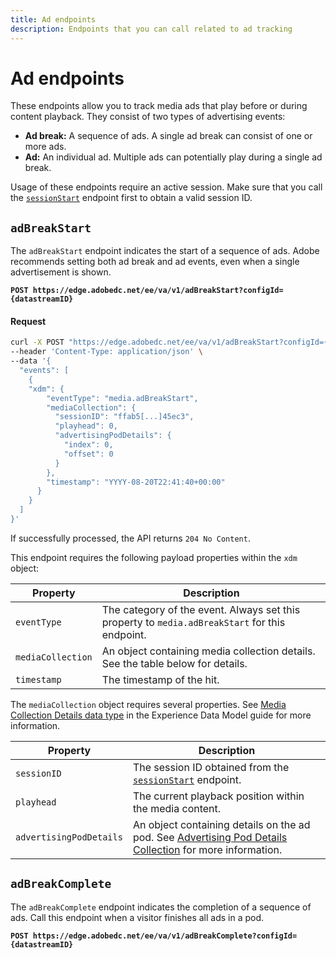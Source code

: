 ```yaml
---
title: Ad endpoints
description: Endpoints that you can call related to ad tracking
---
```

# Ad endpoints

These endpoints allow you to track media ads that play before or during content playback. They consist of two types of advertising events:

* **Ad break:** A sequence of ads. A single ad break can consist of one or more ads.
* **Ad:** An individual ad. Multiple ads can potentially play during a single ad break.

Usage of these endpoints require an active session. Make sure that you call the [`sessionStart`](sessions.md#sessionstart) endpoint first to obtain a valid session ID.

## `adBreakStart`

The `adBreakStart` endpoint indicates the start of a sequence of ads. Adobe recommends setting both ad break and ad events, even when a single advertisement is shown.

**`POST https://edge.adobedc.net/ee/va/v1/adBreakStart?configId={datastreamID}`**

<CodeBlock slots="heading, code" repeat="1" languages="CURL"/>

#### Request

```sh
curl -X POST "https://edge.adobedc.net/ee/va/v1/adBreakStart?configId={datastreamID}" \
--header 'Content-Type: application/json' \
--data '{
  "events": [
    {
    "xdm": {
        "eventType": "media.adBreakStart",
        "mediaCollection": {
          "sessionID": "ffab5[...]45ec3",
          "playhead": 0,
          "advertisingPodDetails": {
            "index": 0,
            "offset": 0
          }
        },
        "timestamp": "YYYY-08-20T22:41:40+00:00"
      }
    }
  ]
}'
```

If successfully processed, the API returns `204 No Content`.

This endpoint requires the following payload properties within the `xdm` object:

| Property | Description |
| --- | --- |
| `eventType` | The category of the event. Always set this property to `media.adBreakStart` for this endpoint. |
| `mediaCollection` | An object containing media collection details. See the table below for details. |
| `timestamp` | The timestamp of the hit. |

The `mediaCollection` object requires several properties. See [Media Collection Details data type](https://experienceleague.adobe.com/en/docs/experience-platform/xdm/data-types/media-collection-details) in the Experience Data Model guide for more information.

| Property | Description |
| --- | --- |
| `sessionID` | The session ID obtained from the [`sessionStart`](sessions.md#sessionstart) endpoint. |
| `playhead` | The current playback position within the media content. |
| `advertisingPodDetails` | An object containing details on the ad pod. See [Advertising Pod Details Collection](https://experienceleague.adobe.com/en/docs/experience-platform/xdm/data-types/advertising-pod-details-collection) for more information. |

## `adBreakComplete`

The `adBreakComplete` endpoint indicates the completion of a sequence of ads. Call this endpoint when a visitor finishes all ads in a pod.

**`POST https://edge.adobedc.net/ee/va/v1/adBreakComplete?configId={datastreamID}`**



